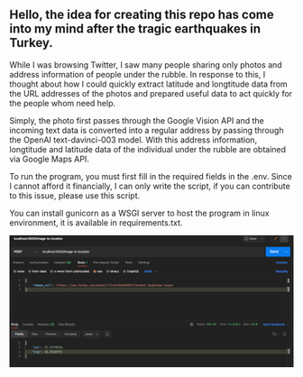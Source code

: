 ## Hello, the idea for creating this repo has come into my mind after the tragic earthquakes in Turkey.

While I was browsing Twitter, I saw many people sharing only photos and address information of people under the rubble. In response to this, I thought about how I could quickly extract latitude and longtitude data from the URL addresses of the photos and prepared useful data to act quickly for the people whom need help.

Simply, the photo first passes through the Google Vision API and the incoming text data is converted into a regular address by passing through the OpenAI text-davinci-003 model. With this address information, longtitude and latitude data of the individual under the rubble are obtained via Google Maps API.

To run the program, you must first fill in the required fields in the .env. Since I cannot afford it financially, I can only write the script, if you can contribute to this issue, please use this script.

You can install gunicorn as a WSGI server to host the program in linux environment, it is available in requirements.txt.

<img src = "https://github.com/kamilmuratyilmaz/earthquake-location-from-image/blob/production/Postman%20Example.png" alt="Postman Example">
